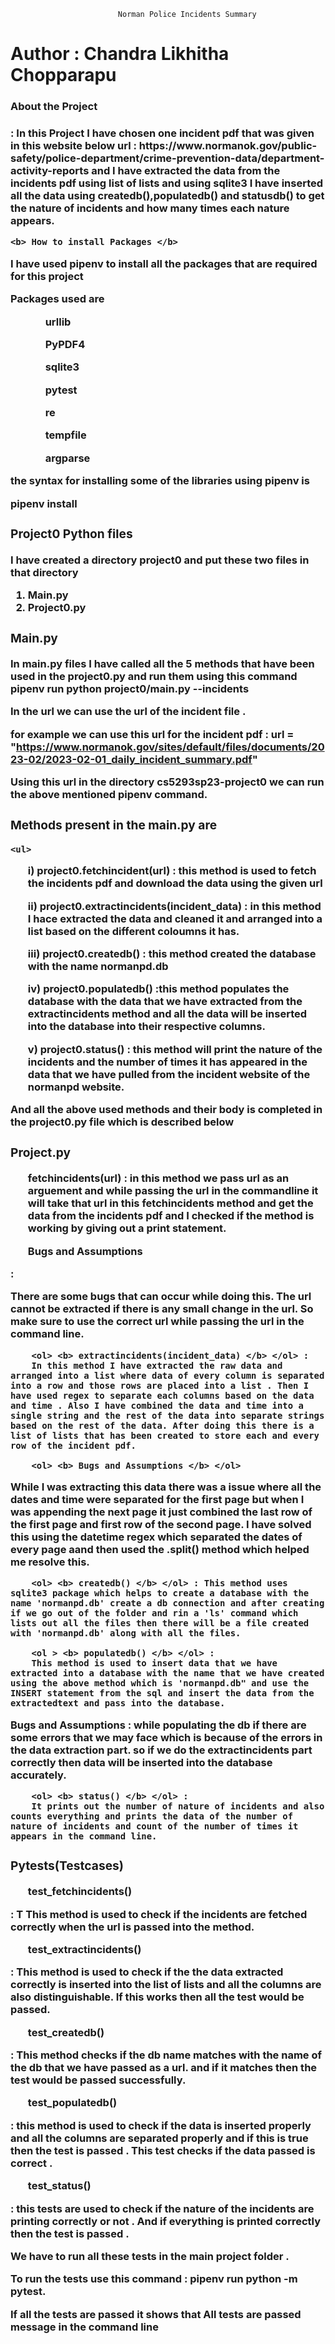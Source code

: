
				            Norman Police Incidents Summary

<h1> Author : Chandra Likhitha Chopparapu </h1>
<h3>About the Project <h3> : 
In this Project I have chosen one incident pdf that was given in this website below
<b> url <b>  : https://www.normanok.gov/public-safety/police-department/crime-prevention-data/department-activity-reports
and I have extracted the data from the incidents pdf using list of lists and using sqlite3 I have inserted all the data using createdb(),populatedb() and statusdb() to get the nature of incidents and how many times each nature appears.
	
	<b> How to install Packages </b>
	
I have used pipenv to install all the packages that are required for this project
	
Packages used are
	
<ul>
	<ol> urllib </ol>
	<ol> PyPDF4 </ol>
	<ol> sqlite3 </ol>
	<ol> pytest </ol>
	<ol> re </ol>
	<ol> tempfile </ol>
	<ol> argparse</ol>
	</ul>
	
the syntax for installing some of the libraries using pipenv is 
	
<b> pipenv install <packagename> </b>
	
<h3> Project0 Python files </h3>
	
I have created a directory project0 and put these two files in that directory
1. Main.py
2. Project0.py
<h3> Main.py </h3>
	
In main.py files I have called all the 5 methods that have been used in the project0.py and run them using this command 
pipenv run python project0/main.py --incidents <url>
	
In the url we can use the url of the incident file .
	
for example we can use this url for the incident pdf : url = "https://www.normanok.gov/sites/default/files/documents/2023-02/2023-02-01_daily_incident_summary.pdf"

Using this url in the directory cs5293sp23-project0 we can run the above mentioned pipenv command.
	
<h3> Methods present in the main.py are </h3>
	
	<ul>
		
<ol> i) <b> project0.fetchincident(url) </b> : this method is used to fetch the incidents pdf and download the data using the given url </ol>
		
<ol> ii)<b> project0.extractincidents(incident_data) </b> : in this method I hace extracted the data and cleaned it and arranged into a list based on the different coloumns it has. </ol>
		
<ol> iii)<b> project0.createdb() </b> : this method created the database with the name normanpd.db </ol>
		
<ol> iv)<b> project0.populatedb() </b> :this method populates the database with the data that we have extracted from the extractincidents method and all the data will be inserted into the database into their respective columns. </ol>
		
<ol> v)<b> project0.status() </b> : this method will print the nature of the incidents and the number of times it has appeared in the data that we have pulled from the incident website of the normanpd website. </ol>
		
And all the above used methods and their body is completed in the project0.py file which is described below
		
<h3> Project.py </h3>
		
<ol > <b> fetchincidents(url) </b> : in this method we pass url as an arguement and while passing the url in the commandline it will take that url in this fetchincidents method and get the data from the incidents pdf and I checked if the method is working by giving out a print statement. </ol> 
		<ol> <b> Bugs and Assumptions </b> </ol> :
		
There are some bugs that can occur while doing this. The url cannot be extracted if there is any small change in the url. So make sure to use the correct url 
while passing the url in the command line.
		
		<ol> <b> extractincidents(incident_data) </b> </ol> : 
		In this method I have extracted the raw data and arranged into a list where data of every column is separated into a row and those rows are placed into a list . Then I have used regex to separate each columns based on the data and time . Also I have combined the data and time into a single string and the rest of the data into separate strings based on the rest of the data. After doing this there is a list of lists that has been created to store each and every row of the incident pdf. 
		
		<ol> <b> Bugs and Assumptions </b> </ol>
		
While I was extracting this data there was a issue where all the dates and time were separated for the first page but when I was appending the next page it just combined the last row of the first page and first row of the second page. I have solved this using the datetime regex which separated the dates of every page aand then used the .split() method which helped me resolve this.
		
		<ol> <b> createdb() </b> </ol> : This method uses sqlite3 package which helps to create a database with the name 'normanpd.db' create a db connection and after creating if we go out of the folder and rin a 'ls' command which lists out all the files then there will be a file created with 'normanpd.db' along with all the files.
		
		<ol > <b> populatedb() </b> </ol> : 
		This method is used to insert data that we have extracted into a database with the name that we have created using the above method which is 'normanpd.db" and use the INSERT statement from the sql and insert the data from the extractedtext and pass into the database.
Bugs and Assumptions : while populating the db if there are some errors that we may face which is because of the errors in the data extraction part. so if we do the extractincidents part correctly then data will be inserted into the database accurately.
		
		<ol> <b> status() </b> </ol> : 
		It prints out the number of nature of incidents and also counts everything and prints the data of the number of nature of incidents and count of the number of times it appears in the command line.
 
<h3> Pytests(Testcases) </h3>
		<ol> <b> test_fetchincidents() </b> </ol> : T
		This method is used to check if the incidents are fetched correctly when the url is passed into the method.
		<ol> <b> test_extractincidents() </b> </ol> : 
		This method is used to check if the the data extracted correctly is inserted into the list of lists and all the columns are also distinguishable. If this works then all the test would be passed.
		<ol> <b> test_createdb() </b> </ol> : 
		This method checks if the db name matches with the name of the db that we have passed as a url. and if it matches then the test would be passed successfully.
		<ol> <b> test_populatedb() </b> </ol> : this method is used to check if the data is inserted properly and all the columns are separated properly and if this is true then the test is passed . This test checks if the data passed is correct .
		<ol> <b> test_status() </b> </ol> : this tests are used to check if the nature of the incidents are printing correctly or not . And if everything is printed correctly then the test is passed .
		
We have to run all these tests in the main project folder .
		
To run the tests use this command : pipenv run python -m pytest.
		
If all the tests are passed it shows that All tests are passed message in the command line 
